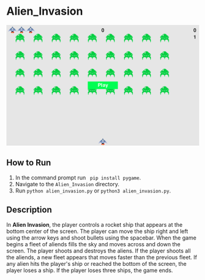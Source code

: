 # Alien_Invasion
 
![](./Assets/Game.png)

## How to Run

1. In the command prompt run ``` pip install pygame```.
2. Navigate to the ```Alien_Invasion``` directory.
3. Run ```python alien_invasion.py``` or ```python3 alien_invasion.py```.



## Description

In **Alien Invasion**, the player controls a rocket ship that appears at the bottom center of the screen. The player can move the ship right and left using the arrow keys and shoot bullets using the spacebar. When the game begins a fleet of aliends fills the sky and moves across and down the screen. The player shoots and destroys the aliens. If the player shoots all the aliends, a new fleet appears that moves faster than the previous fleet. If any alien hits the player's ship or reached the bottom of the screen, the player loses a ship. If the player loses three ships, the game ends.
